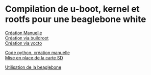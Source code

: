 Compilation de u-boot, kernel et rootfs pour une beaglebone white
============

[Création Manuelle](https://github.com/Ereaey/Linux_Projet/blob/master/compilation%20manuelle.md)  
[Création via buildroot](https://github.com/Ereaey/Linux_Projet/blob/master/utilisation%20buildroot.md)  
[Création via yocto](https://github.com/Ereaey/Linux_Projet/blob/master/utilisation%20yocto.md)  

[Code python, création manuelle](https://github.com/Ereaey/Linux_Projet/blob/master/python_manuelle.md)  
[Mise en place de la carte SD](https://github.com/Ereaey/Linux_Projet/blob/master/sd.md)  

[Utilisation de la beaglebone](https://github.com/Ereaey/Linux_Projet/blob/master/beaglebone.md)
